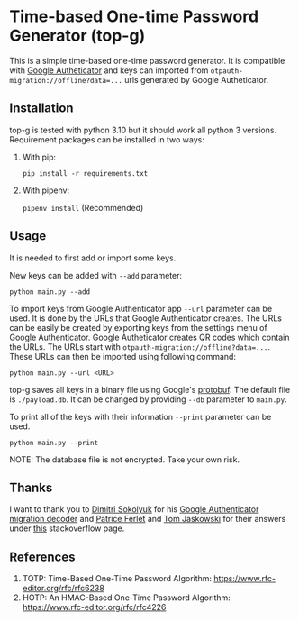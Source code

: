 # Time-based One-time Password Generator (top-g)

This is a simple time-based one-time password generator. It is compatible with [Google Autheticator](https://play.google.com/store/apps/details?id=com.google.android.apps.authenticator2) and keys can imported from `otpauth-migration://offline?data=...` urls generated by Google Autheticator.

## Installation

top-g is tested with python 3.10 but it should work all python 3 versions. Requirement packages can be installed in two ways:

1. With pip:

   `pip install -r requirements.txt`

1. With pipenv:

   `pipenv install` (Recommended)

## Usage

It is needed to first add or import some keys.

New keys can be added with `--add` parameter:

```
python main.py --add
```

To import keys from Google Authenticator app `--url` parameter can be used. It is done by the URLs that Google Authenticator creates. The URLs can be easily be created by exporting keys from the settings menu of Google Authenticator. Google Autheticator creates QR codes which contain the URLs. The URLs start with `otpauth-migration://offline?data=...`. These URLs can then be imported using following command:

```
python main.py --url <URL>
```

top-g saves all keys in a binary file using Google's [protobuf](https://developers.google.com/protocol-buffers). The default file is `./payload.db`. It can be changed by providing `--db` parameter to `main.py`.

To print all of the keys with their information `--print` parameter can be used.

```
python main.py --print
```

NOTE: The database file is not encrypted. Take your own risk.

## Thanks

I want to thank you to [Dimitri Sokolyuk](https://github.com/dim13) for his [Google Authenticator migration decoder](https://github.com/dim13/otpauth) and [Patrice Ferlet](https://github.com/metal3d) and [Tom Jaskowski](https://github.com/tadeck) for their answers under [this](https://stackoverflow.com/questions/8529265/google-authenticator-implementation-in-python) stackoverflow page.

## References

1. TOTP: Time-Based One-Time Password Algorithm: https://www.rfc-editor.org/rfc/rfc6238
1. HOTP: An HMAC-Based One-Time Password Algorithm: https://www.rfc-editor.org/rfc/rfc4226
